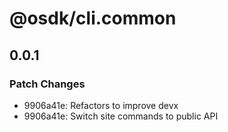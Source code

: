 # @osdk/cli.common

## 0.0.1

### Patch Changes

- 9906a41e: Refactors to improve devx
- 9906a41e: Switch site commands to public API
